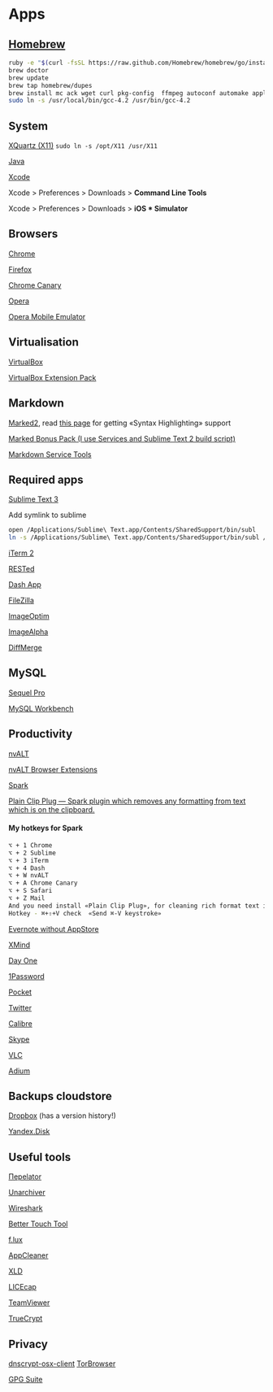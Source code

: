 # Apps

## [Homebrew](http://mxcl.github.com/homebrew/)

``` bash
ruby -e "$(curl -fsSL https://raw.github.com/Homebrew/homebrew/go/install)"
brew doctor
brew update
brew tap homebrew/dupes
brew install mc ack wget curl pkg-config  ffmpeg autoconf automake apple-gcc42
sudo ln -s /usr/local/bin/gcc-4.2 /usr/bin/gcc-4.2
```

## System
[XQuartz (X11)](http://xquartz.macosforge.org/trac/wiki)
<code>sudo ln -s /opt/X11 /usr/X11</code>

[Java](http://www.java.com/en/download/mac_download.jsp?locale=en)

[Xcode](https://developer.apple.com/xcode/)



Xcode > Preferences > Downloads > __Command Line Tools__

Xcode > Preferences > Downloads > __iOS * Simulator__


## Browsers
[Chrome](https://www.google.com/intl/en/chrome/browser/)

[Firefox](http://www.mozilla.org/en-US/firefox/beta/)

[Chrome Canary](https://www.google.com/intl/en/chrome/browser/canary.html)

[Opera](http://www.opera.com/en/)

[Opera Mobile Emulator](http://www.opera.com/en/developer/mobile-emulator)


## Virtualisation

[VirtualBox](https://www.virtualbox.org/wiki/Downloads)

[VirtualBox Extension Pack](https://www.virtualbox.org/wiki/Downloads)


## Markdown

[Marked2](http://marked2app.com), read [this page](http://markedapp.com/help/Special_Features/For_Programmers.html) for getting «Syntax Highlighting» support

[Marked Bonus Pack (I use Services and Sublime Text 2 build script)](http://support.markedapp.com/kb/how-to-tips-and-tricks/marked-bonus-pack-scripts-commands-and-bundles)

[Markdown Service Tools](http://brettterpstra.com/projects/markdown-service-tools/)


## Required apps

[Sublime Text 3](http://www.sublimetext.com/)

Add symlink to sublime
```bash
open /Applications/Sublime\ Text.app/Contents/SharedSupport/bin/subl
ln -s /Applications/Sublime\ Text.app/Contents/SharedSupport/bin/subl /usr/local/bin/subl
```

[iTerm 2](http://iterm2.com/)

[RESTed](https://itunes.apple.com/us/app/rested-simple-http-requests/id421879749)

[Dash App](http://kapeli.com/dash)

[FileZilla](https://filezilla-project.org/download.php?type=client)

[ImageOptim](http://imageoptim.com)

[ImageAlpha](http://pngmini.com)

[DiffMerge](https://sourcegear.com/diffmerge/downloads.php)


## MySQL

[Sequel Pro](http://www.sequelpro.com/download)

[MySQL Workbench](http://www.mysql.com/products/workbench/)


## Productivity

[nvALT](http://brettterpstra.com/projects/nvalt/)

[nvALT Browser Extensions](http://elasticthreads.tumblr.com/post/8212672178/nvit-chrome-and-safari-extensions-for-nvalt)

[Spark](http://www.shadowlab.org/softwares/spark.php)

[Plain Clip Plug —  Spark plugin which removes any formatting from text which is on the clipboard.](http://www.bluem.net/files/Plain-Clip-Plug.dmg)


#### My hotkeys for Spark

```bash
⌥ + 1 Chrome
⌥ + 2 Sublime
⌥ + 3 iTerm
⌥ + 4 Dash
⌥ + W nvALT
⌥ + A Chrome Canary
⌥ + S Safari
⌥ + Z Mail
And you need install «Plain Clip Plug», for cleaning rich format text in a clipboard.
Hotkey - ⌘+⇧+V check  «Send ⌘-V keystroke»
```



[Evernote without AppStore](http://www.macupdate.com/app/mac/27456/evernote)

[XMind](http://www.xmind.net/download/)

[Day One](http://dayoneapp.com/)

[1Password](https://agilebits.com/onepassword)

[Pocket](https://itunes.apple.com/ru/app/pocket/id568494494)

[Twitter](https://itunes.apple.com/ru/app/twitter/id409789998)

[Calibre](http://calibre-ebook.com/download_osx)

[Skype](http://www.skype.com/)

[VLC](http://www.videolan.org/vlc/download-macosx.html)

[Adium](https://adium.im/)


## Backups cloudstore

[Dropbox](https://www.dropbox.com/) (has a version history!)

[Yandex.Disk](https://itunes.apple.com/ru/app/andeks.disk/id560459030)


## Useful tools

[Переlator](https://itunes.apple.com/ru/app/perelator/id422107942)

[Unarchiver](http://download.cnet.com/The-Unarchiver/3000-2250_4-10655313.html)

[Wireshark](http://www.wireshark.org/download.html)

[Better Touch Tool](http://blog.boastr.net/?page_id=1722)

[f.lux](http://stereopsis.com/flux/)

[AppCleaner](http://www.freemacsoft.net/appcleaner/)

[XLD](https://www.macupdate.com/app/mac/23430/x-lossless-decoder)

[LICEcap](http://www.cockos.com/licecap/)

[TeamViewer](http://www.teamviewer.com/ru/download/mac.aspx)

[TrueCrypt](http://www.truecrypt.org/downloads)


## Privacy

[dnscrypt-osx-client](http://opendns.github.io/dnscrypt-osx-client/)
[TorBrowser](https://www.torproject.org/download/download-easy.html.en)

[GPG Suite](https://gpgtools.org/)


